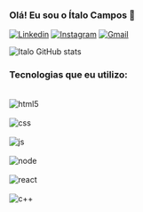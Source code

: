 ### Olá! Eu sou o Ítalo Campos 👋

[![Linkedin](https://img.shields.io/badge/LinkedIn-0077B5?style=for-the-badge&logo=linkedin&logoColor=white)](https://www.linkedin.com/in/italo-campos-70850a306/)
[![Instagram](https://img.shields.io/badge/Instagram-E4405F?style=for-the-badge&logo=instagram&logoColor=white)](https://www.instagram.com/italocampos_/)
[![Gmail](https://img.shields.io/badge/Gmail-D14836?style=for-the-badge&logo=gmail&logoColor=white)](italosouzacampos99@gmail.com)

![Italo GitHub stats](https://github-readme-stats.vercel.app/api?username=italocampo&show_icons=true&theme=radical)

### Tecnologias que eu utilizo:
<div style="display: inline_block"><br>
<img alig="center" alt="html5" src="https://img.shields.io/badge/HTML5-E34F26?style=for-the-badge&logo=html5&logoColor=white">
</div>
<div style="display: inline_block"><br>
<img alig="center" alt="css" src="https://img.shields.io/badge/CSS3-1572B6?style=for-the-badge&logo=css3&logoColor=white">
</div>
<div style="display: inline_block"><br>
<img alig="center" alt="js" src="https://img.shields.io/badge/JavaScript-323330?style=for-the-badge&logo=javascript&logoColor=F7DF1E">
</div>
<div style="display: inline_block"><br>
<img alig="center" alt="node" src="https://img.shields.io/badge/Node.js-43853D?style=for-the-badge&logo=node.js&logoColor=white">
</div>
<div style="display: inline_block"><br>
<img alig="center" alt="react" src="https://img.shields.io/badge/React-20232A?style=for-the-badge&logo=react&logoColor=61DAFB">
</div>
<div style="display: inline_block"><br>
<img alig="center" alt="c++" src="https://img.shields.io/badge/C%2B%2B-00599C?style=for-the-badge&logo=c%2B%2B&logoColor=white">
</div>


